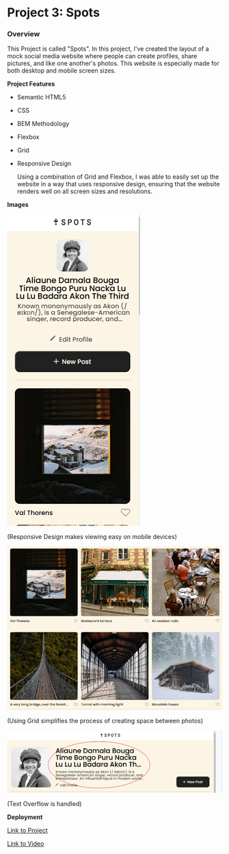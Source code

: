 # Project 3: Spots

### Overview

This Project is called "Spots". In this project, I've created the layout of a mock social media website where people can create profiles, share pictures, and like one another's photos. This website is especially made for both desktop and mobile screen sizes.

**Project Features**

- Semantic HTML5
- CSS
- BEM Methodology
- Flexbox
- Grid
- Responsive Design

  Using a combination of Grid and Flexbox, I was able to easily set up the website in a way that uses responsive design, ensuring that the website renders well on all screen sizes and resolutions.

**Images**

![alt text](images/respnsivedesign.png)

(Responsive Design makes viewing easy on mobile devices)

![alt text](images/gridbox.png)

(Using Grid simplifies the process of creating space between photos)

![alt text](images/txtoverflow.png)

(Text Overflow is handled)

**Deployment**

[Link to Project](https://jacob-cozens.github.io/se_project_spots/) 

[Link to Video](https://drive.google.com/file/d/1qRTy4-twScCvlM43ooH-ua0WPcFcu6sb/view?usp=sharing)
